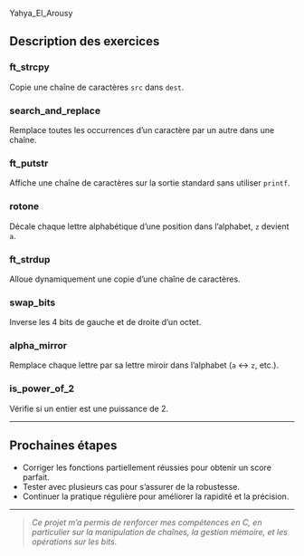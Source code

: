 Yahya_El_Arousy 

## Description des exercices

### ft_strcpy  
Copie une chaîne de caractères `src` dans `dest`.

### search_and_replace  
Remplace toutes les occurrences d’un caractère par un autre dans une chaîne.

### ft_putstr  
Affiche une chaîne de caractères sur la sortie standard sans utiliser `printf`.

### rotone  
Décale chaque lettre alphabétique d’une position dans l’alphabet, `z` devient `a`.

### ft_strdup  
Alloue dynamiquement une copie d’une chaîne de caractères.

### swap_bits  
Inverse les 4 bits de gauche et de droite d’un octet.

### alpha_mirror  
Remplace chaque lettre par sa lettre miroir dans l’alphabet (`a` ↔ `z`, etc.).

### is_power_of_2  
Vérifie si un entier est une puissance de 2.

---

## Prochaines étapes

- Corriger les fonctions partiellement réussies pour obtenir un score parfait.
- Tester avec plusieurs cas pour s’assurer de la robustesse.
- Continuer la pratique régulière pour améliorer la rapidité et la précision.

---

> _Ce projet m’a permis de renforcer mes compétences en C, en particulier sur la manipulation de chaînes, la gestion mémoire, et les opérations sur les bits._
